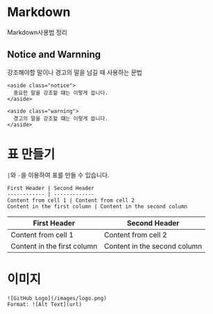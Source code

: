 # Markdown

Markdown사용법 정리

## Notice and Warnning
강조해야할 말이나 경고의 말을 남길 때 사용하는 문법
```
<aside class="notice">
  중요한 말을 강조할 떄는 이렇게 씁니다.
</aside>
```
```
<aside class="warning">
  경고의 말을 강조할 떄는 이렇게 씁니다.
</aside>
```

# 표 만들기
`|`와 `-`을 이용하여 표를 만들 수 있습니다.

```
First Header | Second Header
------------ | -------------
Content from cell 1 | Content from cell 2
Content in the first column | Content in the second column
```

First Header | Second Header
------------ | -------------
Content from cell 1 | Content from cell 2
Content in the first column | Content in the second column

# 이미지
```
![GitHub Logo](/images/logo.png)
Format: ![Alt Text](url)
```
